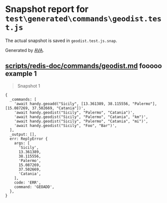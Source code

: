 # Snapshot report for `test\generated\commands\geodist.test.js`

The actual snapshot is saved in `geodist.test.js.snap`.

Generated by [AVA](https://ava.li).

## [scripts/redis-doc/commands/geodist.md](../../../../scripts/redis-doc/commands/geodist.md) fooooo example 1

> Snapshot 1

    {
      _commands: [
        'await handy.geoadd("Sicily", [13.361389, 38.115556, "Palermo"], [15.087269, 37.502669, "Catania"])',
        'await handy.geodist("Sicily", "Palermo", "Catania")',
        'await handy.geodist("Sicily", "Palermo", "Catania", "km")',
        'await handy.geodist("Sicily", "Palermo", "Catania", "mi")',
        'await handy.geodist("Sicily", "Foo", "Bar")',
      ],
      _output: [],
      err: ReplyError {
        args: [
          'Sicily',
          13.361389,
          38.115556,
          'Palermo',
          15.087269,
          37.502669,
          'Catania',
        ],
        code: 'ERR',
        command: 'GEOADD',
      },
    }
